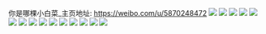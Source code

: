 你是哪棵小白菜_主页地址: https://weibo.com/u/5870248472 
![](https://wx4.sinaimg.cn/mw2000/006pgXMYgy1h8p3ou1oezj32c0340x6q.jpg) 
![](https://wx4.sinaimg.cn/mw2000/006pgXMYgy1h8p3oxv77sj32c03404qr.jpg) 
![](https://wx4.sinaimg.cn/mw2000/006pgXMYgy1h8p3p1ncsmj32c03407wi.jpg) 
![](https://wx4.sinaimg.cn/mw2000/006pgXMYgy1h8p3p4zgjhj32c0340b2a.jpg) 
![](https://wx4.sinaimg.cn/mw2000/006pgXMYgy1h8p3p6nnr0j33402c0npe.jpg) 
![](https://wx4.sinaimg.cn/mw2000/006pgXMYgy1h8p3p8m3f3j33402c0npe.jpg) 
![](https://wx4.sinaimg.cn/mw2000/006pgXMYgy1h8p3om0zjvj30y00wdwjj.jpg) 
![](https://wx4.sinaimg.cn/mw2000/006pgXMYgy1h83t9s87m3j31vu1ewb29.jpg) 
![](https://wx4.sinaimg.cn/mw2000/006pgXMYgy1h6r990wbbcj31400u0gtw.jpg) 
![](https://wx4.sinaimg.cn/mw2000/006pgXMYly1h3r6dc2zclj30u01g5hay.jpg) 
![](https://wx4.sinaimg.cn/mw2000/006pgXMYly1h3r6dbbk1vj322o0yi7wi.jpg) 
![](https://wx4.sinaimg.cn/mw2000/006pgXMYly1gwoaxkuy06j30yi0m0q5e.jpg) 
![](https://wx4.sinaimg.cn/mw2000/006pgXMYly1gs16nh9wclj30tz0uc77p.jpg) 
![](https://wx4.sinaimg.cn/mw2000/006pgXMYly1gs16ntzc93j30zk0nptf8.jpg) 
![](https://wx4.sinaimg.cn/mw2000/006pgXMYly1gs16nurtyaj31400u047q.jpg) 
